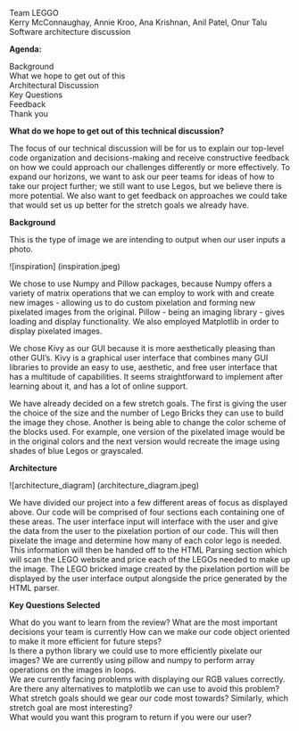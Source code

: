 Team LEGGO  
Kerry McConnaughay, Annie Kroo, Ana Krishnan, Anil Patel, Onur Talu  
Software architecture discussion   

**Agenda:**

Background  
What we hope to get out of this  
Architectural Discussion  
Key Questions  
Feedback  
Thank you  

**What do we hope to get out of this technical discussion?**

The focus of our technical discussion will be for us to explain our top-level code organization and decisions-making and receive constructive feedback on how we could approach our challenges differently or more effectively. To expand our horizons, we want to ask our peer teams for ideas of how to take our project further; we still want to use Legos, but we believe there is more potential. We also want to get feedback on approaches we could take that would set us up better for the stretch goals we already have. 

**Background**

This is the type of image we are intending to output when our user inputs a photo.  

![inspiration]
(inspiration.jpeg)

We chose to use Numpy and Pillow packages, because Numpy offers a variety of matrix operations that we can employ to work with and create new images - allowing us to do custom pixelation and forming new pixelated images from the original. Pillow - being an imaging library - gives loading and display functionality. We also employed Matplotlib in order to display pixelated images.

We chose Kivy as our GUI because it is more aesthetically pleasing than other GUI’s. Kivy is a graphical user interface that combines many GUI libraries to provide an easy to use, aesthetic, and free user interface that has a multitude of capabilities. It seems straightforward to implement after learning about it, and has a lot of online support. 

We have already decided on a few stretch goals. The first is giving the user the choice of the size and the number of Lego Bricks they can use to build the image they chose. Another is being able to change the color scheme of the blocks used. For example, one version of the pixelated image would be in the original colors and the next version would recreate the image using shades of blue Legos or grayscaled.

**Architecture**

![architecture_diagram]
(architecture_diagram.jpeg)


We have divided our project into a few different areas of focus as displayed above. Our code will be comprised of four sections each containing one of these areas. The user interface input will interface with the user and give the data from the user to the pixelation portion of our code. This will then pixelate the image and determine how many of each color lego is needed. This information will then be handed off to the HTML Parsing section which will scan the LEGO website and price each of the LEGOs needed to make up the image. The LEGO bricked image created by the pixelation portion will be displayed by the user interface output alongside the price generated by the HTML parser. 

**Key Questions Selected**

What do you want to learn from the review? What are the most important decisions your team is currently 
How can we make our code object oriented to make it more efficient for future steps?  
Is there a python library we could use to more efficiently pixelate our images? We are currently using pillow and numpy to perform array operations on the images in loops.  
We are currently facing problems with displaying our RGB values correctly. Are there any alternatives to matplotlib we can use to avoid this problem?  
What stretch goals should we gear our code most towards? Similarly, which stretch goal are most interesting?  
What would you want this program to return if you were our user?  




